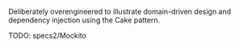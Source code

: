 Deliberately overengineered to illustrate domain-driven design and 
dependency injection using the Cake pattern.

TODO: specs2/Mockito
